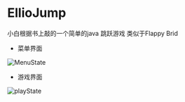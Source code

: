 # EllioJump
小白根据书上敲的一个简单的java 跳跃游戏 类似于Flappy Brid



- 菜单界面

![MenuState](C:\Users\Administrator\Desktop\MenuState.png)



- 游戏界面

![playState](C:\Users\Administrator\Desktop\playState.png)
